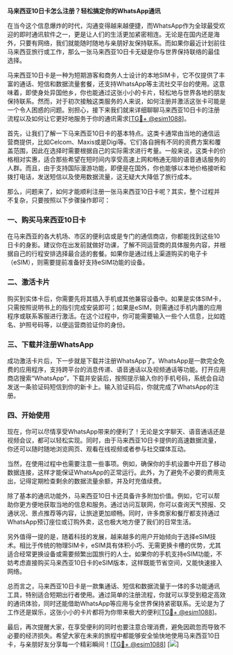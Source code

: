 **马来西亚10日卡怎么注册？轻松搞定你的WhatsApp通讯**

在当今这个信息爆炸的时代，沟通变得越来越便捷，而WhatsApp作为全球最受欢迎的即时通讯软件之一，更是让人们的生活更加紧密相连。无论是在国内还是海外，只要有网络，我们就能随时随地与亲朋好友保持联系。而如果你最近计划前往马来西亚旅行或工作，那么一张马来西亚10日卡无疑是你与世界保持联络的最佳选择。

马来西亚10日卡是一种为短期游客和商务人士设计的本地SIM卡，它不仅提供了丰富的通话、短信和数据流量套餐，还支持WhatsApp等主流社交平台的使用。这意味着，即使身处异国他乡，你也能通过这张小小的卡片，轻松地与世界各地的朋友保持联系。然而，对于初次接触这类服务的人来说，如何注册并激活这张卡可能是一个令人困惑的问题。别担心，接下来我们就来详细聊聊马来西亚10日卡的注册流程以及如何让它更好地服务于你的通讯需求[[TG💪+ @esim1088](https://t.me/s/esim1088)]。

首先，让我们了解一下马来西亚10日卡的基本特点。这类卡通常由当地的通信运营商提供，比如Celcom、Maxis或是Digi等。它们各自拥有不同的资费方案和覆盖范围，因此在选择时需要根据自己的实际需求进行考量。一般来说，这类卡的价格相对实惠，适合那些希望在短时间内享受高速上网和畅通无阻的语音通话服务的人群。而且，由于支持国际漫游功能，即便是在国外，你也能够以本地价格接听和拨打电话，发送短信以及使用数据流量，这无疑大大降低了旅行成本。

那么，问题来了，如何才能顺利注册一张马来西亚10日卡呢？其实，整个过程并不复杂，只要按照以下步骤操作即可：

### **一、购买马来西亚10日卡**
在马来西亚的各大机场、市区的便利店或是专门的通信商店，你都能找到这些10日卡的身影。建议你在出发前就做好功课，了解不同运营商的具体服务内容，并根据自己的行程安排选择最合适的套餐。如果你是通过线上渠道购买的电子卡（eSIM），则需要提前准备好支持eSIM功能的设备。

### **二、激活卡片**
购买到实体卡后，你需要先将其插入手机或其他兼容设备中。如果是实体SIM卡，只需按照说明书上的指引完成安装即可；如果是eSIM，则需通过手机内置的应用程序或联系客服进行激活。在这个过程中，你可能需要输入一些个人信息，比如姓名、护照号码等，以便运营商验证你的身份。

### **三、下载并注册WhatsApp**
成功激活卡片后，下一步就是下载并注册WhatsApp了。WhatsApp是一款完全免费的应用程序，支持跨平台的消息传递、语音通话以及视频通话等功能。打开应用商店搜索“WhatsApp”，下载并安装后，按照提示输入你的手机号码，系统会自动发送一条验证码短信到你的新卡上。输入验证码后，你就完成了WhatsApp的注册。

### **四、开始使用**
现在，你可以尽情享受WhatsApp带来的便利了！无论是文字聊天、语音通话还是视频会议，都可以轻松实现。同时，由于马来西亚10日卡提供的高速数据流量，你还可以随时随地浏览网页、观看在线视频或者参与社交媒体互动。

当然，在使用过程中也需要注意一些事项。例如，确保你的手机设置中开启了移动数据连接，这样才能保证WhatsApp的正常运行。此外，为了避免不必要的费用支出，记得定期检查剩余的数据流量余额，并及时充值续费。

除了基本的通讯功能外，马来西亚10日卡还具备许多附加价值。例如，它可以帮助你更方便地获取当地的信息和服务。通过访问互联网，你可以查询天气预报、交通状况、景点推荐等内容，让旅途更加顺畅。同时，许多商家和餐厅都支持通过WhatsApp预订座位或订购外卖，这也极大地方便了我们的日常生活。

另外值得一提的是，随着科技的发展，越来越多的用户开始倾向于选择eSIM技术。相比于传统的物理SIM卡，eSIM具有体积小巧、无需更换卡槽的优势，尤其适合经常更换设备或需要频繁出国旅行的人士。如果你的手机支持eSIM功能，不妨考虑直接购买马来西亚10日卡的eSIM版本，这样既能节省空间，又能快速接入网络。

总而言之，马来西亚10日卡是一款集通话、短信和数据流量于一体的多功能通讯工具，特别适合短期出行者使用。通过简单的注册流程，你就可以享受到稳定高效的通讯体验，同时还能借助WhatsApp等应用与全世界保持紧密联系。无论是为了工作还是娱乐，这张小小的卡片都将为你带来极大的便利[[TG💪+ @esim1088](https://t.me/s/esim1088)]。

最后，再次提醒大家，在享受便利的同时也要注意合理消费，避免因疏忽而导致不必要的经济损失。希望大家在未来的旅程中都能够安全愉快地使用马来西亚10日卡，与亲朋好友分享每一个精彩瞬间！[[TG💪+ @esim1088](https://t.me/s/esim1088)] [![](https://i.postimg.cc/4NQfJmqS/Snipaste-2025-05-13-00-14-12.png)]